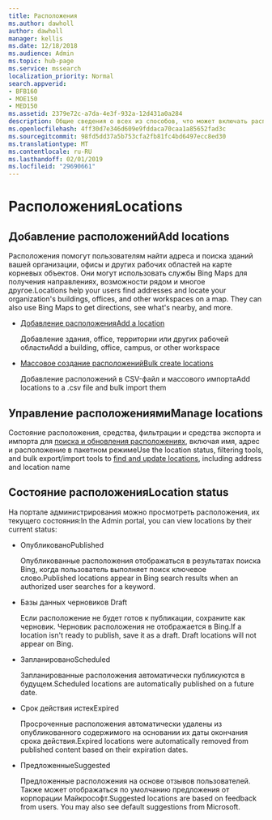 ```yaml
---
title: Расположения
ms.author: dawholl
author: dawholl
manager: kellis
ms.date: 12/18/2018
ms.audience: Admin
ms.topic: hub-page
ms.service: mssearch
localization_priority: Normal
search.appverid:
- BFB160
- MOE150
- MED150
ms.assetid: 2379e72c-a7da-4e3f-932a-12d431a0a284
description: Общие сведения о всех из способов, что может включать расположения вашей организации в результатах поиска Microsoft работой
ms.openlocfilehash: 4ff30d7e346d609e9fddaca70caa1a85652fad3c
ms.sourcegitcommit: 98fd5dd37a5b753cfa2fb81fc4bd6497ecc8ed30
ms.translationtype: MT
ms.contentlocale: ru-RU
ms.lasthandoff: 02/01/2019
ms.locfileid: "29690661"
---
```

# <a name="locations"></a><span data-ttu-id="85829-103">Расположения</span><span class="sxs-lookup"><span data-stu-id="85829-103">Locations</span></span>

## <a name="add-locations"></a><span data-ttu-id="85829-104">Добавление расположений</span><span class="sxs-lookup"><span data-stu-id="85829-104">Add locations</span></span>

<span data-ttu-id="85829-p101">Расположения помогут пользователям найти адреса и поиска зданий вашей организации, офисы и других рабочих областей на карте корневых объектов. Они могут использовать службы Bing Maps для получения направлениях, возможности рядом и многое другое.</span><span class="sxs-lookup"><span data-stu-id="85829-p101">Locations help your users find addresses and locate your organization's buildings, offices, and other workspaces on a map. They can also use Bing Maps to get directions, see what's nearby, and more.</span></span>
  
- [<span data-ttu-id="85829-107">Добавление расположения</span><span class="sxs-lookup"><span data-stu-id="85829-107">Add a location</span></span>](add-a-location.md)
    
    <span data-ttu-id="85829-108">Добавление здания, office, территории или других рабочей области</span><span class="sxs-lookup"><span data-stu-id="85829-108">Add a building, office, campus, or other workspace</span></span>
    
- [<span data-ttu-id="85829-109">Массовое создание расположений</span><span class="sxs-lookup"><span data-stu-id="85829-109">Bulk create locations</span></span>](bulk-create-locations.md)
    
    <span data-ttu-id="85829-110">Добавление расположений в CSV-файл и массового импорта</span><span class="sxs-lookup"><span data-stu-id="85829-110">Add locations to a .csv file and bulk import them</span></span>
    
## <a name="manage-locations"></a><span data-ttu-id="85829-111">Управление расположениями</span><span class="sxs-lookup"><span data-stu-id="85829-111">Manage locations</span></span>

<span data-ttu-id="85829-112">Состояние расположения, средства, фильтрации и средства экспорта и импорта для [поиска и обновления расположениях](manage-locations.md), включая имя, адрес и расположение в пакетном режиме</span><span class="sxs-lookup"><span data-stu-id="85829-112">Use the location status, filtering tools, and bulk export/import tools to [find and update locations](manage-locations.md), including address and location name</span></span>
  
## <a name="location-status"></a><span data-ttu-id="85829-113">Состояние расположения</span><span class="sxs-lookup"><span data-stu-id="85829-113">Location status</span></span>

<span data-ttu-id="85829-114">На портале администрирования можно просмотреть расположения, их текущего состояния:</span><span class="sxs-lookup"><span data-stu-id="85829-114">In the Admin portal, you can view locations by their current status:</span></span>
  
- <span data-ttu-id="85829-115">Опубликовано</span><span class="sxs-lookup"><span data-stu-id="85829-115">Published</span></span>
    
    <span data-ttu-id="85829-116">Опубликованные расположения отображаться в результатах поиска Bing, когда пользователь выполняет поиск ключевое слово.</span><span class="sxs-lookup"><span data-stu-id="85829-116">Published locations appear in Bing search results when an authorized user searches for a keyword.</span></span>
    
- <span data-ttu-id="85829-117">Базы данных черновиков </span><span class="sxs-lookup"><span data-stu-id="85829-117">Draft</span></span>
    
    <span data-ttu-id="85829-p102">Если расположение не будет готов к публикации, сохраните как черновик. Черновик расположения не отображается в Bing.</span><span class="sxs-lookup"><span data-stu-id="85829-p102">If a location isn't ready to publish, save it as a draft. Draft locations will not appear on Bing.</span></span>
    
- <span data-ttu-id="85829-120">Запланировано</span><span class="sxs-lookup"><span data-stu-id="85829-120">Scheduled</span></span>
    
    <span data-ttu-id="85829-121">Запланированные расположения автоматически публикуются в будущем.</span><span class="sxs-lookup"><span data-stu-id="85829-121">Scheduled locations are automatically published on a future date.</span></span>
    
- <span data-ttu-id="85829-122">Срок действия истек</span><span class="sxs-lookup"><span data-stu-id="85829-122">Expired</span></span>
    
    <span data-ttu-id="85829-123">Просроченные расположения автоматически удалены из опубликованного содержимого на основании их даты окончания срока действия.</span><span class="sxs-lookup"><span data-stu-id="85829-123">Expired locations were automatically removed from published content based on their expiration dates.</span></span>
    
- <span data-ttu-id="85829-124">Предложенные</span><span class="sxs-lookup"><span data-stu-id="85829-124">Suggested</span></span>
    
    <span data-ttu-id="85829-p103">Предложенные расположения на основе отзывов пользователей. Также может отображаться по умолчанию предложения от корпорации Майкрософт.</span><span class="sxs-lookup"><span data-stu-id="85829-p103">Suggested locations are based on feedback from users. You may also see default suggestions from Microsoft.</span></span>

  

